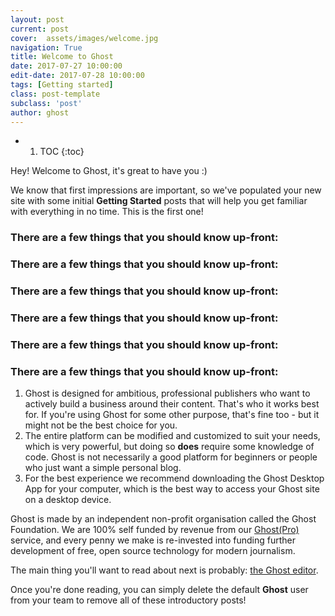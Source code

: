 ```yaml
---
layout: post
current: post
cover:  assets/images/welcome.jpg
navigation: True
title: Welcome to Ghost
date: 2017-07-27 10:00:00
edit-date: 2017-07-28 10:00:00
tags: [Getting started]
class: post-template
subclass: 'post'
author: ghost
---
```


* 1. TOC
{:toc}

Hey! Welcome to Ghost, it's great to have you :)

We know that first impressions are important, so we've populated your new site with some initial **Getting Started** posts that will help you get familiar with everything in no time. This is the first one!

### There are a few things that you should know up-front:
### There are a few things that you should know up-front:
### There are a few things that you should know up-front:
### There are a few things that you should know up-front:
### There are a few things that you should know up-front:
### There are a few things that you should know up-front:
1. Ghost is designed for ambitious, professional publishers who want to actively build a business around their content. That's who it works best for. If you're using Ghost for some other purpose, that's fine too - but it might not be the best choice for you.
2. The entire platform can be modified and customized to suit your needs, which is very powerful, but doing so **does** require some knowledge of code. Ghost is not necessarily a good platform for beginners or people who just want a simple personal blog.
3. For the best experience we recommend downloading the Ghost Desktop App for your computer, which is the best way to access your Ghost site on a desktop device.


Ghost is made by an independent non-profit organisation called the Ghost Foundation. We are 100% self funded by revenue from our [Ghost(Pro)](https://ghost.org/pricing) service, and every penny we make is re-invested into funding further development of free, open source technology for modern journalism.

The main thing you'll want to read about next is probably: [the Ghost editor](https://demo.ghost.io/the-editor/).

Once you're done reading, you can simply delete the default **Ghost** user from your team to remove all of these introductory posts!
